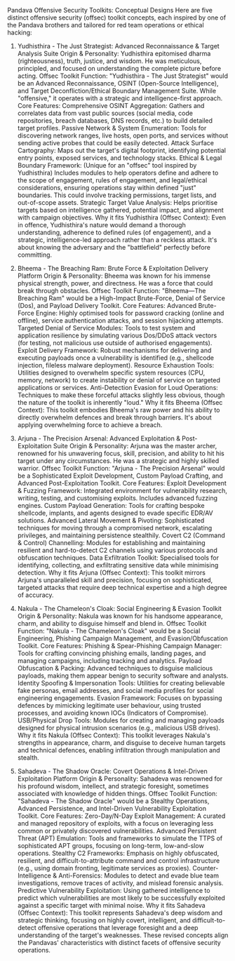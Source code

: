 Pandava Offensive Security Toolkits: Conceptual Designs
Here are five distinct offensive security (offsec) toolkit concepts, each inspired by one of the Pandava brothers and tailored for red team operations or ethical hacking:


1. Yudhisthira - The Just Strategist: Advanced Reconnaissance & Target Analysis Suite
Origin & Personality: Yudhisthira epitomised dharma (righteousness), truth, justice, and wisdom. He was meticulous, principled, and focused on understanding the complete picture before acting.
Offsec Toolkit Function: "Yudhisthira - The Just Strategist" would be an Advanced Reconnaissance, OSINT (Open-Source Intelligence), and Target Deconfliction/Ethical Boundary Management Suite. While "offensive," it operates with a strategic and intelligence-first approach.
Core Features:
Comprehensive OSINT Aggregation: Gathers and correlates data from vast public sources (social media, code repositories, breach databases, DNS records, etc.) to build detailed target profiles.
Passive Network & System Enumeration: Tools for discovering network ranges, live hosts, open ports, and services without sending active probes that could be easily detected.
Attack Surface Cartography: Maps out the target's digital footprint, identifying potential entry points, exposed services, and technology stacks.
Ethical & Legal Boundary Framework: (Unique for an "offsec" tool inspired by Yudhisthira) Includes modules to help operators define and adhere to the scope of engagement, rules of engagement, and legal/ethical considerations, ensuring operations stay within defined "just" boundaries. This could involve tracking permissions, target lists, and out-of-scope assets.
Strategic Target Value Analysis: Helps prioritise targets based on intelligence gathered, potential impact, and alignment with campaign objectives.
Why it fits Yudhisthira (Offsec Context): Even in offence, Yudhisthira's nature would demand a thorough understanding, adherence to defined rules (of engagement), and a strategic, intelligence-led approach rather than a reckless attack. It's about knowing the adversary and the "battlefield" perfectly before committing.

2. Bheema - The Breaching Ram: Brute Force & Exploitation Delivery Platform
Origin & Personality: Bheema was known for his immense physical strength, power, and directness. He was a force that could break through obstacles.
Offsec Toolkit Function: "Bheema—The Breaching Ram" would be a High-Impact Brute-Force, Denial of Service (Dos), and Payload Delivery Toolkit.
Core Features:
Advanced Brute-Force Engine: Highly optimised tools for password cracking (online and offline), service authentication attacks, and session hijacking attempts.
Targeted Denial of Service Modules: Tools to test system and application resilience by simulating various Dos/DDoS attack vectors (for testing, not malicious use outside of authorised engagements).
Exploit Delivery Framework: Robust mechanisms for delivering and executing payloads once a vulnerability is identified (e.g., shellcode injection, fileless malware deployment).
Resource Exhaustion Tools: Utilities designed to overwhelm specific system resources (CPU, memory, network) to create instability or denial of service on targeted applications or services.
Anti-Detection Evasion for Loud Operations: Techniques to make these forceful attacks slightly less obvious, though the nature of the toolkit is inherently "loud."
Why it fits Bheema (Offsec Context): This toolkit embodies Bheema's raw power and his ability to directly overwhelm defences and break through barriers. It's about applying overwhelming force to achieve a breach.

3. Arjuna - The Precision Arsenal: Advanced Exploitation & Post-Exploitation Suite
Origin & Personality: Arjuna was the master archer, renowned for his unwavering focus, skill, precision, and ability to hit his target under any circumstances. He was a strategic and highly skilled warrior.
Offsec Toolkit Function: "Arjuna - The Precision Arsenal" would be a Sophisticated Exploit Development, Custom Payload Crafting, and Advanced Post-Exploitation Toolkit.
Core Features:
Exploit Development & Fuzzing Framework: Integrated environment for vulnerability research, writing, testing, and customising exploits. Includes advanced fuzzing engines.
Custom Payload Generation: Tools for crafting bespoke shellcode, implants, and agents designed to evade specific EDR/AV solutions.
Advanced Lateral Movement & Pivoting: Sophisticated techniques for moving through a compromised network, escalating privileges, and maintaining persistence stealthily.
Covert C2 (Command & Control) Channelling: Modules for establishing and maintaining resilient and hard-to-detect C2 channels using various protocols and obfuscation techniques.
Data Exfiltration Toolkit: Specialised tools for identifying, collecting, and exfiltrating sensitive data while minimising detection.
Why it fits Arjuna (Offsec Context): This toolkit mirrors Arjuna's unparalleled skill and precision, focusing on sophisticated, targeted attacks that require deep technical expertise and a high degree of accuracy.

4. Nakula - The Chameleon's Cloak: Social Engineering & Evasion Toolkit
Origin & Personality: Nakula was known for his handsome appearance, charm, and ability to disguise himself and blend in.
Offsec Toolkit Function: "Nakula - The Chameleon's Cloak" would be a Social Engineering, Phishing Campaign Management, and Evasion/Obfuscation Toolkit.
Core Features:
Phishing & Spear-Phishing Campaign Manager: Tools for crafting convincing phishing emails, landing pages, and managing campaigns, including tracking and analytics.
Payload Obfuscation & Packing: Advanced techniques to disguise malicious payloads, making them appear benign to security software and analysts.
Identity Spoofing & Impersonation Tools: Utilities for creating believable fake personas, email addresses, and social media profiles for social engineering engagements.
Evasion Framework: Focuses on bypassing defences by mimicking legitimate user behaviour, using trusted processes, and avoiding known IOCs (Indicators of Compromise).
USB/Physical Drop Tools: Modules for creating and managing payloads designed for physical intrusion scenarios (e.g., malicious USB drives).
Why it fits Nakula (Offsec Context): This toolkit leverages Nakula's strengths in appearance, charm, and disguise to deceive human targets and technical defences, enabling infiltration through manipulation and stealth.

5. Sahadeva - The Shadow Oracle: Covert Operations & Intel-Driven Exploitation Platform
Origin & Personality: Sahadeva was renowned for his profound wisdom, intellect, and strategic foresight, sometimes associated with knowledge of hidden things.
Offsec Toolkit Function: "Sahadeva - The Shadow Oracle" would be a Stealthy Operations, Advanced Persistence, and Intel-Driven Vulnerability Exploitation Toolkit.
Core Features:
Zero-Day/N-Day Exploit Management: A curated and managed repository of exploits, with a focus on leveraging less common or privately discovered vulnerabilities.
Advanced Persistent Threat (APT) Emulation: Tools and frameworks to simulate the TTPS of sophisticated APT groups, focusing on long-term, low-and-slow operations.
Stealthy C2 Frameworks: Emphasis on highly obfuscated, resilient, and difficult-to-attribute command and control infrastructure (e.g., using domain fronting, legitimate services as proxies).
Counter-Intelligence & Anti-Forensics: Modules to detect and evade blue team investigations, remove traces of activity, and mislead forensic analysis.
Predictive Vulnerability Exploitation: Using gathered intelligence to predict which vulnerabilities are most likely to be successfully exploited against a specific target with minimal noise.
Why it fits Sahadeva (Offsec Context): This toolkit represents Sahadeva's deep wisdom and strategic thinking, focusing on highly covert, intelligent, and difficult-to-detect offensive operations that leverage foresight and a deep understanding of the target's weaknesses.
These revised concepts align the Pandavas' characteristics with distinct facets of offensive security operations.
